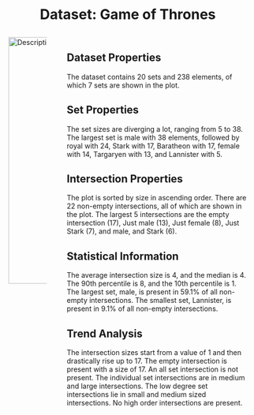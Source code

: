 <h1 style="text-align: center;">Dataset: Game of Thrones</h1>

<!DOCTYPE html>
<html>
<head>
    <style>
        .container {
            display: flex;
            gap: 20px;
        }
        .column {
            padding: 10px;
        }
    </style>
</head>
<body>

<div class="container">
    <div class="column">
        <img style="width: 500px;" src="./assets/VO2.png" alt="Description of Image">
    </div>
    <div class="column">
        <h2>Dataset Properties</h2>
        <p>The dataset contains 20 sets and 238 elements, of which 7 sets are shown in the plot.</p>
        <h2>Set Properties</h2>
        <p>The set sizes are diverging a lot, ranging from 5 to 38. The largest set is male with 38 elements, followed by royal with 24, Stark with 17, Baratheon with 17, female with 14, Targaryen with 13, and Lannister with 5.</p>
        <h2>Intersection Properties</h2>
        <p>The plot is sorted by size in ascending order. There are 22 non-empty intersections, all of which are shown in the plot. The largest 5 intersections are the empty intersection (17), Just male (13), Just female (8), Just Stark (7), and male, and Stark (6).</p>
        <h2>Statistical Information</h2>
        <p>The average intersection size is 4, and the median is 4. The 90th percentile is 8, and the 10th percentile is 1. The largest set, male, is present in 59.1% of all non-empty intersections. The smallest set, Lannister, is present in 9.1% of all non-empty intersections.</p>
        <h2>Trend Analysis</h2>
        <p>The intersection sizes start from a value of 1 and then drastically rise up to 17. The empty intersection is present with a size of 17. An all set intersection is not present. The individual set intersections are in medium and large intersections. The low degree set intersections lie in small and medium sized intersections. No high order intersections are present.</p>
    </div>
</div>

</body>
</html>
